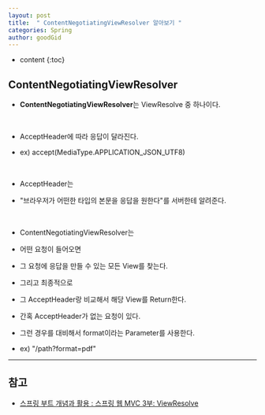 ```yaml
---
layout: post
title:  " ContentNegotiatingViewResolver 알아보기 "
categories: Spring
author: goodGid
---
```

* content
{:toc}

## ContentNegotiatingViewResolver

* **ContentNegotiatingViewResolver**는 ViewResolve 중 하나이다.

<br>

* AcceptHeader에 따라 응답이 달라진다.

* ex) accept(MediaType.APPLICATION_JSON_UTF8)

<br>

* AcceptHeader는 

* "브라우저가 어떤한 타입의 본문을 응답을 원한다"를 서버한테 알려준다.

<br>

* ContentNegotiatingViewResolver는 

* 어떤 요청이 들어오면 

* 그 요청에 응답을 만들 수 있는 모든 View를 찾는다.

* 그리고 최종적으로 

* 그 AcceptHeader랑 비교해서 해당 View를 Return한다.








* 간혹 AcceptHeader가 없는 요청이 있다. 

* 그런 경우를 대비해서 format이라는 Parameter를 사용한다.

* ex) "/path?format=pdf"


---

## 참고

* [스프링 부트 개념과 활용 : 스프링 웹 MVC 3부: ViewResolve](https://www.inflearn.com/course/%EC%8A%A4%ED%94%84%EB%A7%81%EB%B6%80%ED%8A%B8/)

